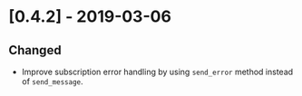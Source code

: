 # [0.4.2] - 2019-03-06

## Changed

- Improve subscription error handling by using `send_error` method instead of `send_message`.